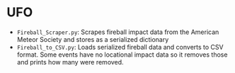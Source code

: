 # UFO
* ```Fireball_Scraper.py```: Scrapes fireball impact data from the American Meteor Society and stores as a serialized dictionary
* ```Fireball_to_CSV.py```: Loads serialized fireball data and converts to CSV format. Some events have no locational impact data so it removes those and prints how many were removed. 

